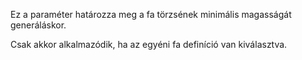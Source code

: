 Ez a paraméter határozza meg a fa törzsének minimális magasságát generáláskor.

Csak akkor alkalmazódik, ha az egyéni fa definíció van kiválasztva.
